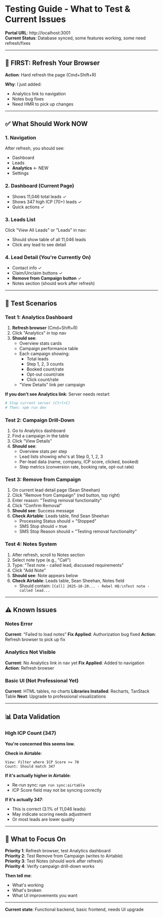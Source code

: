 # Testing Guide - What to Test & Current Issues

**Portal URL**: http://localhost:3001  
**Current Status**: Database synced, some features working, some need refresh/fixes

---

## 🔄 FIRST: Refresh Your Browser

**Action**: Hard refresh the page (Cmd+Shift+R)

**Why**: I just added:
- Analytics link to navigation
- Notes bug fixes
- Need HMR to pick up changes

---

## ✅ What Should Work NOW

### 1. Navigation
After refresh, you should see:
- Dashboard
- Leads
- **Analytics** ← NEW
- Settings

### 2. Dashboard (Current Page)
- Shows 11,046 total leads ✓
- Shows 347 high ICP (70+) leads ✓
- Quick actions ✓

### 3. Leads List
Click "View All Leads" or "Leads" in nav:
- Should show table of all 11,046 leads
- Click any lead to see detail

### 4. Lead Detail (You're Currently On)
- Contact info ✓
- Claim/Unclaim buttons ✓
- **Remove from Campaign button** ✓
- Notes section (should work after refresh)

---

## 🧪 Test Scenarios

### Test 1: Analytics Dashboard
1. **Refresh browser** (Cmd+Shift+R)
2. Click "Analytics" in top nav
3. **Should see**:
   - Overview stats cards
   - Campaign performance table
   - Each campaign showing:
     - Total leads
     - Step 1, 2, 3 counts
     - Booked count/rate
     - Opt-out count/rate
     - Click count/rate
   - "View Details" link per campaign

**If you don't see Analytics link**: Server needs restart
```bash
# Stop current server (Ctrl+C)
# Then: npm run dev
```

### Test 2: Campaign Drill-Down
1. Go to Analytics dashboard
2. Find a campaign in the table
3. Click "View Details"
4. **Should see**:
   - Overview stats per step
   - Lead lists showing who's at Step 0, 1, 2, 3
   - Per-lead data (name, company, ICP score, clicked, booked)
   - Step metrics (conversion rate, booking rate, opt-out rate)

### Test 3: Remove from Campaign
1. On current lead detail page (Sean Sheehan)
2. Click "Remove from Campaign" (red button, top right)
3. Enter reason: "Testing removal functionality"
4. Click "Confirm Removal"
5. **Should see**: Success message
6. **Check Airtable**: Leads table, find Sean Sheehan
   - Processing Status should = "Stopped"
   - SMS Stop should = true
   - SMS Stop Reason should = "Testing removal functionality"

### Test 4: Notes System
1. After refresh, scroll to Notes section
2. Select note type (e.g., "Call")
3. Type: "Test note - called lead, discussed requirements"
4. Click "Add Note"
5. **Should see**: Note appears below
6. **Check Airtable**: Leads table, Sean Sheehan, Notes field
   - Should contain: `[Call] 2025-10-20... - Rebel HQ:\nTest note - called lead...`

---

## ⚠️ Known Issues

### Notes Error
**Current**: "Failed to load notes"
**Fix Applied**: Authorization bug fixed
**Action**: Refresh browser to pick up fix

### Analytics Not Visible
**Current**: No Analytics link in nav yet
**Fix Applied**: Added to navigation
**Action**: Refresh browser

### Basic UI (Not Professional Yet)
**Current**: HTML tables, no charts
**Libraries Installed**: Recharts, TanStack Table
**Next**: Upgrade to professional visualizations

---

## 📊 Data Validation

### High ICP Count (347)
**You're concerned this seems low.**

**Check in Airtable**:
```
View: Filter where ICP Score >= 70
Count: Should match 347
```

**If it's actually higher in Airtable**:
- Re-run sync: `npm run sync:airtable`
- ICP Score field may not be syncing correctly

**If it's actually 347**:
- This is correct (3.1% of 11,046 leads)
- May indicate scoring needs adjustment
- Or most leads are lower quality

---

## 🎯 What to Focus On

**Priority 1**: Refresh browser, test Analytics dashboard  
**Priority 2**: Test Remove from Campaign (writes to Airtable)  
**Priority 3**: Test Notes (should work after refresh)  
**Priority 4**: Verify campaign drill-down works  

**Then tell me**:
- What's working
- What's broken
- What UI improvements you want

---

**Current state**: Functional backend, basic frontend, needs UI upgrade

